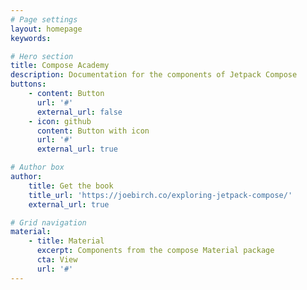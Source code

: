 ```yaml
---
# Page settings
layout: homepage
keywords:

# Hero section
title: Compose Academy
description: Documentation for the components of Jetpack Compose
buttons:
    - content: Button
      url: '#'
      external_url: false
    - icon: github
      content: Button with icon
      url: '#'
      external_url: true

# Author box
author:
    title: Get the book
    title_url: 'https://joebirch.co/exploring-jetpack-compose/'
    external_url: true

# Grid navigation
material:
    - title: Material
      excerpt: Components from the compose Material package
      cta: View
      url: '#'
---
```

